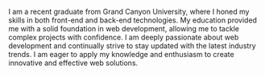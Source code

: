 I am a recent graduate from Grand Canyon University, where I honed my skills in both front-end and back-end technologies. My education provided me with a solid foundation in web development, allowing me to tackle complex projects with confidence. I am deeply passionate about web development and continually strive to stay updated with the latest industry trends. I am eager to apply my knowledge and enthusiasm to create innovative and effective web solutions.

